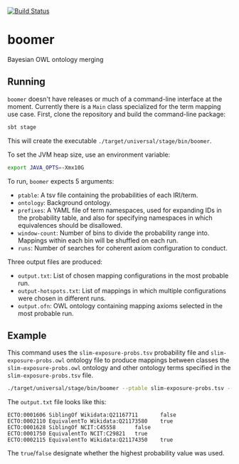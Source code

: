 [![Build Status](https://travis-ci.org/INCATools/boomer.svg?branch=master)](https://travis-ci.org/INCATools/boomer)

# boomer
Bayesian OWL ontology merging

## Running

`boomer` doesn't have releases or much of a command-line interface at the moment. Currently there is a `Main` class specialized for the term mapping use case. First, clone the repository and build the command-line package:

```bash
sbt stage
```
This will create the executable `./target/universal/stage/bin/boomer`.

To set the JVM heap size, use an environment variable:

```bash
export JAVA_OPTS=-Xmx10G
```

To run, `boomer` expects 5 arguments:
- `ptable`: A tsv file containing the probabilities of each IRI/term.
- `ontology`: Background ontology. 
- `prefixes`: A YAML file of term namespaces, used for expanding IDs in the probability table, and also for specifying namespaces in which equivalences should be disallowed.
- `window-count`: Number of bins to divide the probability range into. Mappings within each bin will be shuffled on each run.
- `runs`: Number of searches for coherent axiom configuration to conduct.

Three output files are produced:
- `output.txt`: List of chosen mapping configurations in the most probable run.
- `output-hotspots.txt`: List of mappings in which multiple configurations were chosen in different runs.
- `output.ofn`: OWL ontology containing mapping axioms selected in the most probable run.

## Example
This command uses the `slim-exposure-probs.tsv` probability file and `slim-exposure-probs.owl` ontology file to produce mappings between classes the `slim-exposure-probs.owl` ontology and other ontology terms specified in the `slim-exposure-probs.tsv` file.  

```bash
./target/universal/stage/bin/boomer --ptable slim-exposure-probs.tsv --ontology slim-exposure.owl --window-count 10 --runs 20 --prefixes prefixes.yaml
```

The `output.txt` file looks like this:

```
ECTO:0001606 SiblingOf Wikidata:Q21167711       false
ECTO:0002110 EquivalentTo Wikidata:Q21173580    true
ECTO:0001628 SiblingOf NCIT:C45558      false
ECTO:0001750 EquivalentTo NCIT:C29821   true
ECTO:0002115 EquivalentTo Wikidata:Q21174350    true
```
The `true`/`false` designate whether the highest probability value was used.

